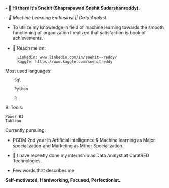 **- 👋 Hi there it's Snehit (Shaprapawad Snehit Sudarshanreddy).**

_- 💞️ Machine Learning Enthusiast || Data Analyst._

-  To utilize my knowledge in field of machine learning towards the smooth functioning of organization I realized that satisfaction is book of achievements. 


- 👀 Reach me on:

		LinkedIn: www.linkedin.com/in/snehit--reddy/
		Kaggle: https://www.kaggle.com/snehitreddy

Most used languages:

        Sql

        Python
       
        R

BI Tools:

	Power BI
	Tableau


Currently pursuing:

-  PGDM 2nd year in Artificial intelligence & Machine learning as Major specialization and Marketing as Minor Specialization.


- 💞️ I have recently done my internship as Data Analyst at CaratRED Technologies.


-  Few words that describes me

**Self-motivated, Hardworking, Focused, Perfectionist.**

